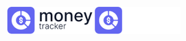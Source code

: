 <a name="readme-top"></a>

<p align="center">
  <img width="200" src="./docs/logo-light.svg#gh-light-mode-only">
  <img width="200" src="./docs/logo-dark.svg#gh-dark-mode-only">
</p>
